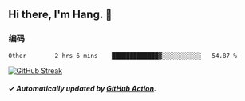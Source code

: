 ## Hi there, I'm Hang. 👋

### 编码

<!--START_SECTION:waka-->

```text
Other        2 hrs 6 mins    █████████████▓░░░░░░░░░░░   54.87 %
```

<!--END_SECTION:waka-->

[![GitHub Streak](https://github-readme-streak-stats.herokuapp.com?user=huhuhang&hide_border=true&date_format=%5BY.%5Dn.j)](https://git.io/streak-stats)

##### ✓ Automatically updated by [GitHub Action](https://github.com/huhuhang/huhuhang/actions).
